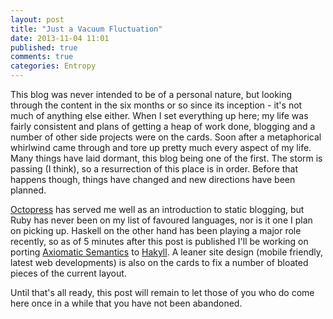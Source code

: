 ```yaml
---
layout: post
title: "Just a Vacuum Fluctuation"
date: 2013-11-04 11:01
published: true
comments: true
categories: Entropy
---
```


This blog was never intended to be of a personal nature, but looking through the content in the six months or so since its inception - it's not much of anything else either. When I set everything up here; my life was fairly consistent and plans of getting a heap of work done, blogging and a number of other side projects were on the cards. Soon after a metaphorical whirlwind came through and tore up pretty much every aspect of my life. Many things have laid dormant, this blog being one of the first. The storm is passing (I think), so a resurrection of this place is in order. Before that happens though, things have changed and new directions have been planned. 

[Octopress](http://octopress.org/) has served me well as an introduction to static blogging, but Ruby has never been on my list of favoured languages, nor is it one I plan on picking up. Haskell on the other hand has been playing a major role recently, so as of 5 minutes after this post is published I'll be working on porting [Axiomatic Semantics](http://axiomatic.neophilus.net) to [Hakyll](http://jaspervdj.be/hakyll/). A leaner site design (mobile friendly, latest web developments) is also on the cards to fix a number of bloated pieces of the current layout. 

Until that's all ready, this post will remain to let those of you who do come here once in a while that you have not been abandoned. 
